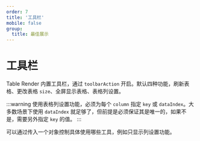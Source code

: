 ```yaml
---
order: 7
title: '工具栏'
mobile: false
group: 
  title: 最佳展示
---
```


# 工具栏

Table Render 内置工具栏，通过 `toolbarAction` 开启。默认四种功能，刷新表格、更改表格 `size`、全屏显示表格、表格列设置。

:::warning
使用表格列设置功能，必须为每个 `column` 指定 `key` 或 `dataIndex`。大多数场景下使用 `dataIndex` 就足够了，但前提是必须保证其是唯一的，如果不是，需要另外指定 `key` 的值。
:::

<code src="./demo/toolbar/basic.tsx"></code>

可以通过传入一个对象控制具体使用哪些工具，例如只显示列设置功能。

<code src="./demo/toolbar/selection-tool.tsx"></code>